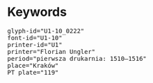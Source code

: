# Keywords
<pre>
glyph-id="U1-10_0222"
font-id="U1-10"
printer-id="U1"
printer="Florian Ungler"
period="pierwsza drukarnia: 1510–1516"
place="Kraków"
PT plate="119"
</pre>

